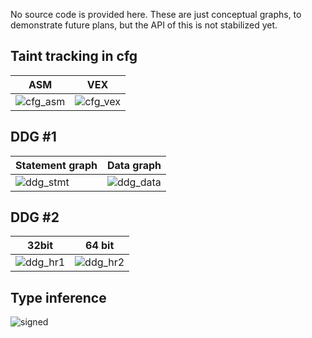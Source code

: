 No source code is provided here. These are just conceptual graphs, to demonstrate future plans, but the API of this is not stabilized yet.

## Taint tracking in cfg
ASM | VEX
--- | ---
![cfg_asm][cfg_asm] | ![cfg_vex][cfg_vex]

## DDG #1
Statement graph | Data graph
--- | ---  
![ddg_stmt][ddg_stmt] | ![ddg_data][ddg_data]

## DDG #2 
32bit | 64 bit
--- | --- 
![ddg_hr1][ddg_hr1] | ![ddg_hr2][ddg_hr2]

## Type inference
![signed][signed]

[cfg_asm]: http://i.imgur.com/5Ls5Yx9.png
[cfg_vex]: http://i.imgur.com/nMO62Ii.png
[ddg_stmt]: http://i.imgur.com/OFzhJCJ.png
[ddg_data]: http://i.imgur.com/iC0asgo.png
[ddg_hr1]: http://i.imgur.com/CrrCRBW.png
[ddg_hr2]: http://i.imgur.com/ekX0lxO.png
[signed]: http://i.imgur.com/tKqvSeW.png
